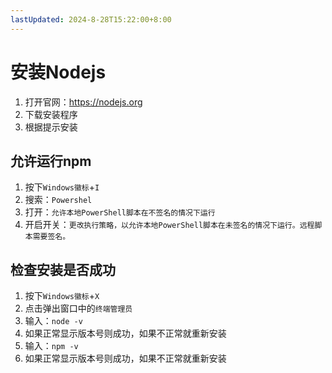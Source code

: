 ```yaml
---
lastUpdated: 2024-8-28T15:22:00+8:00
---
```


# 安装Nodejs

1. 打开官网：<https://nodejs.org>
2. 下载安装程序
3. 根据提示安装

## 允许运行npm

1. 按下```Windows徽标```+```I```
2. 搜索：```Powershel```
3. 打开：```允许本地PowerShell脚本在不签名的情况下运行```
4. 开启开关：```更改执行策略，以允许本地PowerShell脚本在未签名的情况下运行。远程脚本需要签名。```

## 检查安装是否成功

1. 按下```Windows徽标```+```X```
2. 点击弹出窗口中的```终端管理员```
3. 输入：```node -v```
4. 如果正常显示版本号则成功，如果不正常就重新安装
5. 输入：```npm -v```
6. 如果正常显示版本号则成功，如果不正常就重新安装
